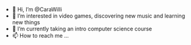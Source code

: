 - 👋 Hi, I’m @CaraWilli
- 👀 I’m interested in video games, discovering new music and learning new things
- 🌱 I’m currently taking an intro computer science course
- 📫 How to reach me ...

<!---
CaraWilli/CaraWilli is a ✨ special ✨ repository because its `README.md` (this file) appears on your GitHub profile.
You can click the Preview link to take a look at your changes.
--->
